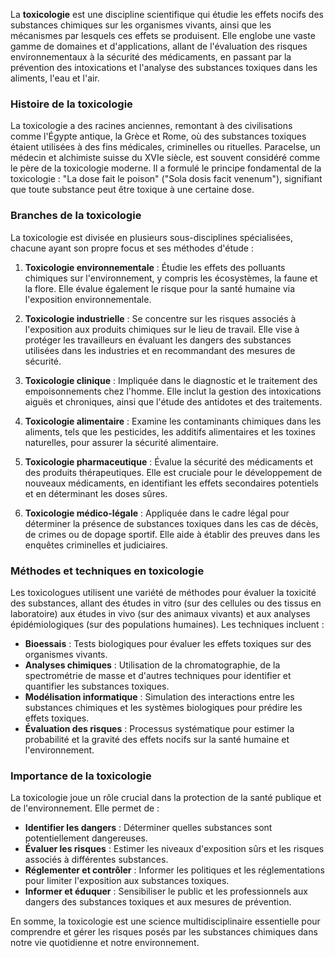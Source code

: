 La **toxicologie** est une discipline scientifique qui étudie les effets nocifs des substances chimiques sur les organismes vivants, ainsi que les mécanismes par lesquels ces effets se produisent. Elle englobe une vaste gamme de domaines et d'applications, allant de l'évaluation des risques environnementaux à la sécurité des médicaments, en passant par la prévention des intoxications et l'analyse des substances toxiques dans les aliments, l'eau et l'air.

### Histoire de la toxicologie
La toxicologie a des racines anciennes, remontant à des civilisations comme l'Égypte antique, la Grèce et Rome, où des substances toxiques étaient utilisées à des fins médicales, criminelles ou rituelles. Paracelse, un médecin et alchimiste suisse du XVIe siècle, est souvent considéré comme le père de la toxicologie moderne. Il a formulé le principe fondamental de la toxicologie : "La dose fait le poison" ("Sola dosis facit venenum"), signifiant que toute substance peut être toxique à une certaine dose.

### Branches de la toxicologie
La toxicologie est divisée en plusieurs sous-disciplines spécialisées, chacune ayant son propre focus et ses méthodes d'étude :

1. **Toxicologie environnementale** : Étudie les effets des polluants chimiques sur l'environnement, y compris les écosystèmes, la faune et la flore. Elle évalue également le risque pour la santé humaine via l'exposition environnementale.

2. **Toxicologie industrielle** : Se concentre sur les risques associés à l'exposition aux produits chimiques sur le lieu de travail. Elle vise à protéger les travailleurs en évaluant les dangers des substances utilisées dans les industries et en recommandant des mesures de sécurité.

3. **Toxicologie clinique** : Impliquée dans le diagnostic et le traitement des empoisonnements chez l'homme. Elle inclut la gestion des intoxications aiguës et chroniques, ainsi que l'étude des antidotes et des traitements.

4. **Toxicologie alimentaire** : Examine les contaminants chimiques dans les aliments, tels que les pesticides, les additifs alimentaires et les toxines naturelles, pour assurer la sécurité alimentaire.

5. **Toxicologie pharmaceutique** : Évalue la sécurité des médicaments et des produits thérapeutiques. Elle est cruciale pour le développement de nouveaux médicaments, en identifiant les effets secondaires potentiels et en déterminant les doses sûres.

6. **Toxicologie médico-légale** : Appliquée dans le cadre légal pour déterminer la présence de substances toxiques dans les cas de décès, de crimes ou de dopage sportif. Elle aide à établir des preuves dans les enquêtes criminelles et judiciaires.

### Méthodes et techniques en toxicologie
Les toxicologues utilisent une variété de méthodes pour évaluer la toxicité des substances, allant des études in vitro (sur des cellules ou des tissus en laboratoire) aux études in vivo (sur des animaux vivants) et aux analyses épidémiologiques (sur des populations humaines). Les techniques incluent :

- **Bioessais** : Tests biologiques pour évaluer les effets toxiques sur des organismes vivants.
- **Analyses chimiques** : Utilisation de la chromatographie, de la spectrométrie de masse et d'autres techniques pour identifier et quantifier les substances toxiques.
- **Modélisation informatique** : Simulation des interactions entre les substances chimiques et les systèmes biologiques pour prédire les effets toxiques.
- **Évaluation des risques** : Processus systématique pour estimer la probabilité et la gravité des effets nocifs sur la santé humaine et l'environnement.

### Importance de la toxicologie
La toxicologie joue un rôle crucial dans la protection de la santé publique et de l'environnement. Elle permet de :

- **Identifier les dangers** : Déterminer quelles substances sont potentiellement dangereuses.
- **Évaluer les risques** : Estimer les niveaux d'exposition sûrs et les risques associés à différentes substances.
- **Réglementer et contrôler** : Informer les politiques et les réglementations pour limiter l'exposition aux substances toxiques.
- **Informer et éduquer** : Sensibiliser le public et les professionnels aux dangers des substances toxiques et aux mesures de prévention.

En somme, la toxicologie est une science multidisciplinaire essentielle pour comprendre et gérer les risques posés par les substances chimiques dans notre vie quotidienne et notre environnement.